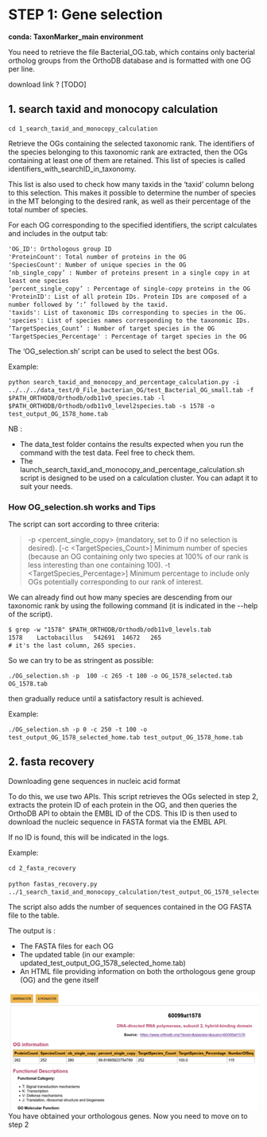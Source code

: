 # STEP 1: Gene selection
**conda: TaxonMarker_main environment**

You need to retrieve the file Bacterial_OG.tab, which contains only bacterial ortholog groups from the OrthoDB database and is formatted with one OG per line.

download link ? [TODO]
## 1.  search taxid and monocopy calculation

```bash=
cd 1_search_taxid_and_monocopy_calculation
```

Retrieve the OGs containing the selected taxonomic rank.
The identifiers of the species belonging to this taxonomic rank are extracted, then the OGs containing at least one of them are retained. This list of species is called identifiers_with_searchID_in_taxonomy.

This list is also used to check how many taxids in the ‘taxid’ column belong to this selection. This makes it possible to determine the number of species in the MT belonging to the desired rank, as well as their percentage of the total number of species.

For each OG corresponding to the specified identifiers, the script calculates and includes in the output tab:

    'OG_ID': Orthologous group ID
    'ProteinCount': Total number of proteins in the OG
    'SpeciesCount': Number of unique species in the OG
    ‘nb_single_copy’ : Number of proteins present in a single copy in at least one species
    ‘percent_single_copy’ : Percentage of single-copy proteins in the OG
    'ProteinID': List of all protein IDs. Protein IDs are composed of a number followed by ‘:’ followed by the taxid.
    'taxids': List of taxonomic IDs corresponding to species in the OG.
    'species': List of species names corresponding to the taxonomic IDs.
    ‘TargetSpecies_Count’ : Number of target species in the OG
    'TargetSpecies_Percentage' : Percentage of target species in the OG

The ‘OG_selection.sh’ script can be used to select the best OGs.

Example:
```bash!
python search_taxid_and_monocopy_and_percentage_calculation.py -i ../../../data_test/0_File_bacterian_OG/test_Bacterial_OG_small.tab -f $PATH_ORTHODB/Orthodb/odb11v0_species.tab -l $PATH_ORTHODB/Orthodb/odb11v0_level2species.tab -s 1578 -o test_output_OG_1578_home.tab
```

NB :
- The data_test folder contains the results expected when you run the command with the test data. Feel free to check them.
- The launch_search_taxid_and_monocopy_and_percentage_calculation.sh script is designed to be used on a calculation cluster. You can adapt it to suit your needs.

### How OG_selection.sh works and Tips
The script can sort according to three criteria:

> -p <percent_single_copy> (mandatory, set to 0 if no selection is desired). 
> [-c <TargetSpecies_Count>] Minimum number of species (because an OG containing only two species at 100% of our rank is less interesting than one containing 100). 
> -t <TargetSpecies_Percentage>] Minimum percentage to include only OGs potentially corresponding to our rank of interest.

We can already find out how many species are descending from our taxonomic rank by using the following command (it is indicated in the --help of the script).

```bash=
$ grep -w "1578" $PATH_ORTHODB/Orthodb/odb11v0_levels.tab
1578    Lactobacillus   542691  14672   265
# it's the last column, 265 species.
```

So we can try to be as stringent as possible:
```bash=
./OG_selection.sh -p  100 -c 265 -t 100 -o OG_1578_selected.tab OG_1578.tab
```

then gradually reduce until a satisfactory result is achieved.

Example:
```bash!
./OG_selection.sh -p 0 -c 250 -t 100 -o test_output_OG_1578_selected_home.tab test_output_OG_1578_home.tab
```

## 2. fasta recovery

Downloading gene sequences in nucleic acid format

To do this, we use two APIs. This script retrieves the OGs selected in step 2, extracts the protein ID of each protein in the OG, and then queries the OrthoDB API to obtain the EMBL ID of the CDS. This ID is then used to download the nucleic sequence in FASTA format via the EMBL API.

If no ID is found, this will be indicated in the logs.

Example:
```bash!
cd 2_fasta_recovery

python fastas_recovery.py ../1_search_taxid_and_monocopy_calculation/test_output_OG_1578_selected_home.tab
```

The script also adds the number of sequences contained in the OG FASTA file to the table.

The output is :

- The FASTA files for each OG
- The updated table (in our example: updated_test_output_OG_1578_selected_home.tab)
- An HTML file providing information on both the orthologous gene group (OG) and the gene itself

![html example:](./Taxonmarker_step1_result_html.png)
You have obtained your orthologous genes. Now you need to move on to step 2 


